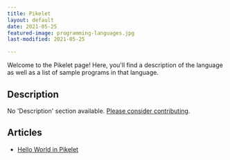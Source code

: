 ```yaml
---
title: Pikelet
layout: default
date: 2021-05-25
featured-image: programming-languages.jpg
last-modified: 2021-05-25

---
```


Welcome to the Pikelet page! Here, you'll find a description of the language as well as a list of sample programs in that language.

## Description

No 'Description' section available. [Please consider contributing](https://github.com/TheRenegadeCoder/sample-programs-website).

## Articles

- [Hello World in Pikelet](https://rzuckerm.github.io/sample-programs-website-copy/projects/hello-world/pikelet)